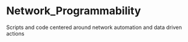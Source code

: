 # Network_Programmability
Scripts and code centered around network automation and data driven actions
